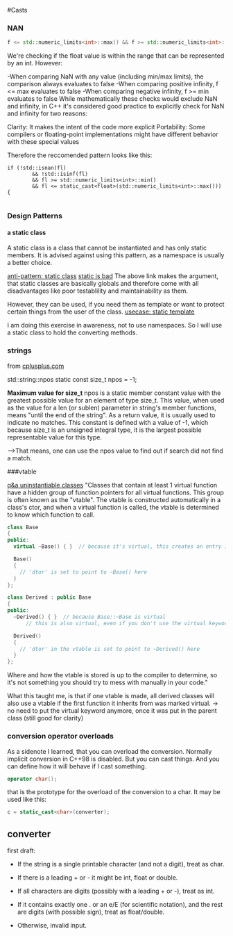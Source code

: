 #Casts

### NAN

```C++
f <= std::numeric_limits<int>::max() && f >= std::numeric_limits<int>::min()
```
We're checking if the float value is within the range that can be represented by an int. However:

-When comparing NaN with any value (including min/max limits), the comparison always evaluates to false
-When comparing positive infinity, f <= max evaluates to false
-When comparing negative infinity, f >= min evaluates to false
While mathematically these checks would exclude NaN and infinity, in C++ it's considered good practice to explicitly check for NaN and infinity for two reasons:

Clarity: It makes the intent of the code more explicit
Portability: Some compilers or floating-point implementations might have different behavior with these special values


Therefore the reccomended pattern looks like this:

	if (!std::isnan(fl)
			&& !std::isinf(fl)
			&& fl >= std::numeric_limits<int>::min()
			&& fl <= static_cast<float>(std::numeric_limits<int>::max()))
	{
```C++

```

### Design Patterns

#### a static class

A static class is a class that cannot be instantiated and has only static members.
It is advised against using this pattern, as a namespace is usually a better choice.

[anti-pattern: static class](https://softwareengineering.stackexchange.com/questions/134540/are-utility-classes-with-nothing-but-static-members-an-anti-pattern-in-c)
[static is bad](https://softwareengineering.stackexchange.com/questions/408193/should-i-use-a-class-with-only-static-members-to-encapsulate-my-program)
The above link makes the argument, that static classes are basically globals and therefore come with all disadvantages like poor testablility and maintainability as them.

However, they can be used, if you need them as template or want to protect certain things from the user of the class.
[usecase: static template](https://www.embeddedrelated.com/showarticle/1598.php)

I am doing this exercise in awareness, not to use namespaces. So I will use a static class to hold the converting methods.

### strings

from [cplusplus.com](https://cplusplus.com/reference/string/string/npos/)

std::string::npos
static const size_t npos = -1;

**Maximum value for size_t**
npos is a static member constant value with the greatest possible value for an element of type size_t.
This value, when used as the value for a len (or sublen) parameter in string's member functions, means "until the end of the string".
As a return value, it is usually used to indicate no matches.
This constant is defined with a value of -1, which because size_t is an unsigned integral type, it is the largest possible representable value for this type.

-->That means, one can use the npos value to find out if search did not find a match.

###vtable

[q&a uninstantiable classes](https://cplusplus.com/forum/general/12600/)
"Classes that contain at least 1 virtual function have a hidden group of function pointers for all virtual functions. This group is often known as the "vtable". The vtable is constructed automatically in a class's ctor, and when a virtual function is called, the vtable is determined to know which function to call.

```C++
class Base
{
public:
  virtual ~Base() { }  // because it's virtual, this creates an entry in the vtable for 'dtor'

  Base()
  {
    // 'dtor' is set to point to ~Base() here
  }
};

class Derived : public Base
{
public:
  ~Derived() { }  // because Base::~Base is virtual
      // this is also virtual, even if you don't use the virtual keyword

  Derived()
  {
    // 'dtor' in the vtable is set to point to ~Derived() here
  }
};
```

Where and how the vtable is stored is up to the compiler to determine, so it's not something you should try to mess with manually in your code."

What this taught me, is that if one vtable is made, all derived classes will also use a vtable if the first function it inherits from was marked virtual.
-> no need to put the virtual keyword anymore, once it was put in the parent class (still good for clarity)

### conversion operator overloads

As a sidenote I learned, that you can overload the conversion. Normally implicit conversion in C++98 is disabled. But you can cast things. And you can define how it will behave if I cast something.
```C++
operator char();
```
that is the prototype for the overload of the conversion to a char.
It may be used like this:
```C++
c = static_cast<char>(converter);
```
## converter

first draft:
- If the string is a single printable character (and not a digit), treat as char.

- If there is a leading + or - it might be int, float or double.

- If all characters are digits (possibly with a leading + or -), treat as int.

- If it contains exactly one . or an e/E (for scientific notation), and the rest are digits (with possible sign), treat as float/double.

- Otherwise, invalid input.



